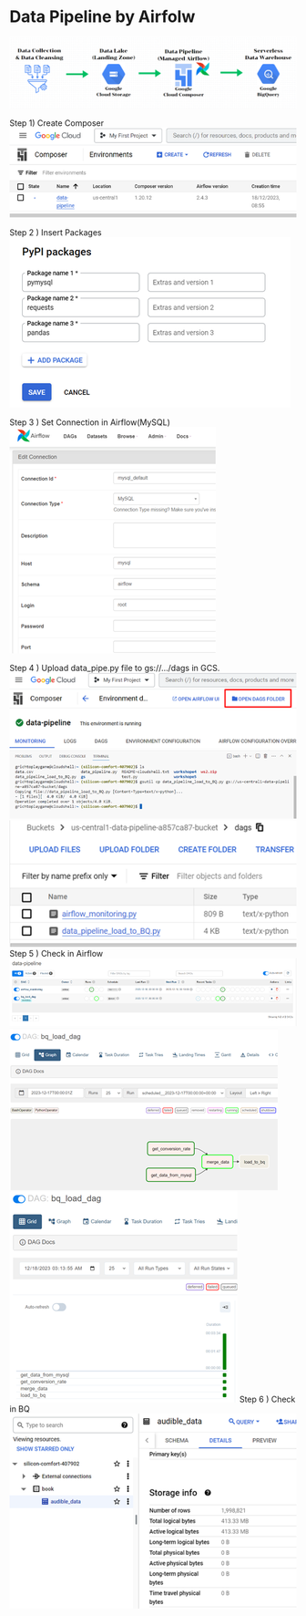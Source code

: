 # Data Pipeline by Airfolw

![Alt text](Process.png)

Step 1) Create Composer
![Alt text](image.png)
 
Step 2 ) Insert Packages
![Alt text](image-1.png)
 
Step 3 ) Set Connection in Airflow(MySQL)
![Alt text](image-2.png)
 
Step 4 ) Upload data_pipe.py file to gs://…/dags in GCS.
![Alt text](image-3.png)
![Alt text](image-4.png)
![Alt text](image-5.png)
Step 5 ) Check in Airflow
![Alt text](image-6.png)
![Alt text](image-7.png)
![Alt text](image-8.png)
Step 6 ) Check in BQ
![Alt text](image-9.png)
